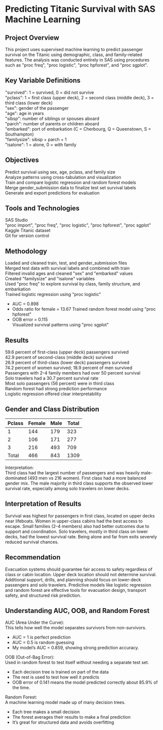# Predicting Titanic Survival with SAS Machine Learning

## Project Overview
This project uses supervised machine learning to predict passenger survival on the Titanic using demographic, class, and family-related features. The analysis was conducted entirely in SAS using procedures such as "proc freq", "proc logistic", "proc hpforest", and "proc sgplot".

## Key Variable Definitions
"survived": 1 = survived, 0 = did not survive  
"pclass": 1 = first class (upper deck), 2 = second class (middle deck), 3 = third class (lower deck)  
"sex": gender of the passenger  
"age": age in years  
"sibsp": number of siblings or spouses aboard  
"parch": number of parents or children aboard  
"embarked": port of embarkation (C = Cherbourg, Q = Queenstown, S = Southampton)  
"familysize": sibsp + parch + 1  
"isalone": 1 = alone, 0 = with family  

## Objectives
Predict survival using sex, age, pclass, and family size  
Analyze patterns using cross-tabulation and visualization  
Train and compare logistic regression and random forest models  
Merge gender_submission data to finalize test set survival labels  
Generate and export predictions for evaluation  

## Tools and Technologies
SAS Studio  
"proc import", "proc freq", "proc logistic", "proc hpforest", "proc sgplot"  
Kaggle Titanic dataset  
Git for version control  

## Methodology
Loaded and cleaned train, test, and gender_submission files  
Merged test data with survival labels and combined with train  
Filtered invalid ages and cleaned "sex" and "embarked" values  
Created "familysize" and "isalone" variables  
Used "proc freq" to explore survival by class, family structure, and embarkation  
Trained logistic regression using "proc logistic"  
- AUC = 0.898  
- Odds ratio for female = 13.67 
Trained random forest model using "proc hpforest"  
- OOB error = 0.115  
Visualized survival patterns using "proc sgplot"

## Results
59.6 percent of first-class (upper deck) passengers survived  
42.9 percent of second-class (middle deck) survived  
26.9 percent of third-class (lower deck) passengers survived  
74.2 percent of women survived; 18.9 percent of men survived  
Passengers with 2–4 family members had over 50 percent survival  
Solo travelers had a 30.7 percent survival rate  
Most solo passengers (56 percent) were in third class  
Random forest had strong prediction performance  
Logistic regression offered clear interpretability

## Gender and Class Distribution

| Pclass | Female | Male | Total |
|--------|--------|------|-------|
| 1      | 144    | 179  | 323   |
| 2      | 106    | 171  | 277   |
| 3      | 216    | 493  | 709   |
| Total  | 466    | 843  | 1309  |

Interpretation:  
Third class had the largest number of passengers and was heavily male-dominated (493 men vs 216 women). First class had a more balanced gender mix. The male majority in third class supports the observed lower survival rate, especially among solo travelers on lower decks.

## Interpretation of Results
Survival was highest for passengers in first class, located on upper decks near lifeboats. Women in upper-class cabins had the best access to escape. Small families (2–4 members) also had better outcomes due to support and coordination. Solo travelers, mostly in third class on lower decks, had the lowest survival rate. Being alone and far from exits severely reduced survival chances.

## Recommendation
Evacuation systems should guarantee fair access to safety regardless of class or cabin location. Upper deck location should not determine survival. Additional support, drills, and planning should focus on lower-deck passengers and solo travelers. Predictive models like logistic regression and random forest are effective tools for evacuation design, transport safety, and structured risk prediction.

## Understanding AUC, OOB, and Random Forest

AUC (Area Under the Curve):  
This tells how well the model separates survivors from non-survivors.  
- AUC = 1 is perfect prediction  
- AUC = 0.5 is random guessing  
- My model’s AUC = 0.859, showing strong prediction accuracy.

OOB (Out-of-Bag Error):  
Used in random forest to test itself without needing a separate test set.  
- Each decision tree is trained on part of the data  
- The rest is used to test how well it predicts  
- OOB error of 0.141 means the model predicted correctly about 85.9% of the time.

Random Forest:  
A machine learning model made up of many decision trees.  
- Each tree makes a small decision  
- The forest averages their results to make a final prediction  
- It’s great for structured data and avoids overfitting
